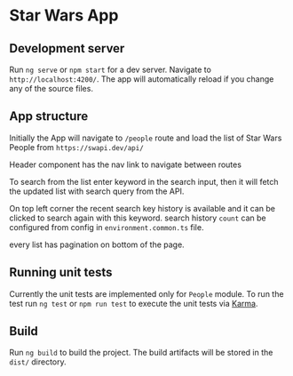 # Star Wars App

## Development server

Run `ng serve` or `npm start` for a dev server. Navigate to `http://localhost:4200/`. The app will automatically reload if you change any of the source files.

## App structure

Initially the App will navigate to `/people` route and load the list of Star Wars People from `https://swapi.dev/api/`

Header component has the nav link to navigate between routes

To search from the list enter keyword in the search input, then it will fetch the updated list with search query from the API.

On top left corner the recent search key history is available and it can be clicked to search again with this keyword.
search history `count` can be configured from config in `environment.common.ts` file.

every list has pagination on bottom of the page.


## Running unit tests

Currently the unit tests are implemented only for `People` module.
To run the test run `ng test` or `npm run test` to execute the unit tests via [Karma](https://karma-runner.github.io).

## Build

Run `ng build` to build the project. The build artifacts will be stored in the `dist/` directory.
